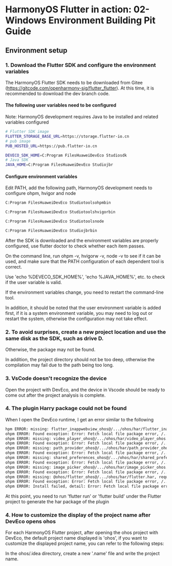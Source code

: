 # HarmonyOS Flutter in action: 02-Windows Environment Building Pit Guide

## Environment setup

### 1. Download the Flutter SDK and configure the environment variables

The HarmonyOS Flutter SDK needs to be downloaded from Gitee (https://gitcode.com/openharmony-sig/flutter_flutter). At this time, it is recommended to download the dev branch code.

#### The following user variables need to be configured

Note: HarmonyOS development requires Java to be installed and related variables configured

```bash
# Flutter SDK image
FLUTTER_STORAGE_BASE_URL=https://storage.flutter-io.cn
# pub image
PUB_HOSTED_URL=https://pub.flutter-io.cn

DEVECO_SDK_HOME=C:Program FilesHuaweiDevEco Studiosdk
# Java SDK
JAVA_HOME=C:Program FilesHuaweiDevEco Studiojbr
```

#### Configure environment variables

Edit PATH, add the following path, HarmonyOS development needs to configure ohpm, hvigor and node

```bash
C:Program FilesHuaweiDevEco Studiotoolsohpmbin

C:Program FilesHuaweiDevEco Studiotoolshvigorbin

C:Program FilesHuaweiDevEco Studiotoolsnode

C:Program FilesHuaweiDevEco Studiojbrbin
```

After the SDK is downloaded and the environment variables are properly configured, use flutter doctor to check whether each item passes.

On the command line, run ohpm -v, hvigorw -v, node -v to see if it can be used, and make sure that the PATH configuration of each dependent tool is correct.

Use 'echo %DEVECO_SDK_HOME%', 'echo %JAVA_HOME%', etc. to check if the user variable is valid.

If the environment variables change, you need to restart the command-line tool.

In addition, it should be noted that the user environment variable is added first, if it is a system environment variable, you may need to log out or restart the system, otherwise the configuration may not take effect.

### 2. To avoid surprises, create a new project location and use the same disk as the SDK, such as drive D.

Otherwise, the package may not be found.

In addition, the project directory should not be too deep, otherwise the compilation may fail due to the path being too long.

### 3. VsCode doesn't recognize the device

Open the project with DevEco, and the device in Vscode should be ready to come out after the project analysis is complete.

### 4. The plugin Harry package could not be found

When I open the DevEco runtime, I get an error similar to the following

```bash
hpm ERROR: missing: flutter_inappwebview_ohos@/.../ohos/har/flutter_inappwebview_ohos.har, required by entry@1.0.0
ohpm ERROR: Found exception: Error: Fetch local file package error, /.../ohos/har/flutter_inappwebview_ohos.har does not exist., reached retry limit or non retryable error encountered.
ohpm ERROR: missing: video_player_ohos@/.../ohos/har/video_player_ohos.har, required by entry@1.0.0
ohpm ERROR: Found exception: Error: Fetch local file package error, /.../ohos/har/video_player_ohos.har does not exist., reached retry limit or non retryable error encountered.
ohpm ERROR: missing: path_provider_ohos@/.../ohos/har/path_provider_ohos.har, required by entry@1.0.0
ohpm ERROR: Found exception: Error: Fetch local file package error, /.../ohos/har/path_provider_ohos.har does not exist., reached retry limit or non retryable error encountered.
ohpm ERROR: missing: shared_preferences_ohos@/.../ohos/har/shared_preferences_ohos.har, required by entry@1.0.0
ohpm ERROR: Found exception: Error: Fetch local file package error, /.../ohos/har/shared_preferences_ohos.har does not exist., reached retry limit or non retryable error encountered.
ohpm ERROR: missing: image_picker_ohos@/.../ohos/har/image_picker_ohos.har, required by entry@1.0.0
ohpm ERROR: Found exception: Error: Fetch local file package error, /.../ohos/har/image_picker_ohos.har does not exist., reached retry limit or non retryable error encountered.
ohpm ERROR: missing: @ohos/flutter_ohos@/.../ohos/har/flutter.har, required by @
ohpm ERROR: Found exception: Error: Fetch local file package error, /.../ohos/har/flutter.har does not exist., reached retry limit or non retryable error encountered.
ohpm ERROR: Install failed, detail: Error: Fetch local file package error, /.../ohos/har/flutter_inappwebview_ohos.har does not exist.
```

At this point, you need to run 'flutter run' or 'flutter build' under the Flutter project to generate the har package of the plugin

### 4. How to customize the display of the project name after DevEco opens ohos

For each HarmonyOS Flutter project, after opening the ohos project with DevEco, the default project name displayed is 'ohos', if you want to customize the displayed project name, you can refer to the following steps:

In the ohos/.idea directory, create a new '.name' file and write the project name.